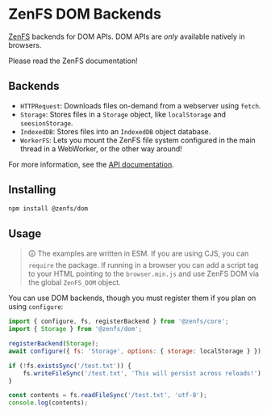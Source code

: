 # ZenFS DOM Backends

[ZenFS](https://github.com/zen-fs/core) backends for DOM APIs. DOM APIs are _only_ available natively in browsers.

Please read the ZenFS documentation!

## Backends

-   `HTTPRequest`: Downloads files on-demand from a webserver using `fetch`.
-   `Storage`: Stores files in a `Storage` object, like `localStorage` and `seesionStorage`.
-   `IndexedDB`: Stores files into an `IndexedDB` object database.
-   `WorkerFS`: Lets you mount the ZenFS file system configured in the main thread in a WebWorker, or the other way around!

For more information, see the [API documentation](https://zen-fs.github.io/dom).

## Installing

```sh
npm install @zenfs/dom
```

## Usage

> 🛈 The examples are written in ESM. If you are using CJS, you can `require` the package. If running in a browser you can add a script tag to your HTML pointing to the `browser.min.js` and use ZenFS DOM via the global `ZenFS_DOM` object.

You can use DOM backends, though you must register them if you plan on using `configure`:

```js
import { configure, fs, registerBackend } from '@zenfs/core';
import { Storage } from '@zenfs/dom';

registerBackend(Storage);
await configure({ fs: 'Storage', options: { storage: localStorage } });

if (!fs.existsSync('/test.txt')) {
	fs.writeFileSync('/test.txt', 'This will persist across reloads!');
}

const contents = fs.readFileSync('/test.txt', 'utf-8');
console.log(contents);
```
